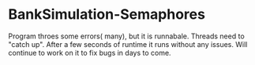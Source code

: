 # BankSimulation-Semaphores
Program throes some errors( many), but it is runnabale. 
Threads need to "catch up".
After a few seconds of runtime it runs without any issues.
Will continue to work on it to fix bugs in days to come. 
